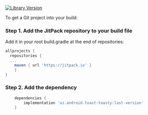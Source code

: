 
[![Library Version](https://jitpack.io/v/FozilbekImomov/Libtest.svg)](https://jitpack.io/#FozilbekImomov/Libtest)

To get a Git project into your build:

### Step 1. Add the JitPack repository to your build file

Add it in your root build.gradle at the end of repositories:

```gradle
allprojects {
  repositories {
  ...
	maven { url 'https://jitpack.io' }
	}
}
```

### Step 2. Add the dependency

```gradle
    dependencies {
        implementation 'uz.android.toast:toasty:last-version'
	}

 ```
